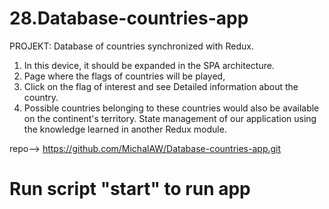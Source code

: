 # 28.Database-countries-app
PROJEKT:  Database of countries synchronized with Redux.
1. In this device, it should be expanded in the SPA architecture. 
2. Page where the flags of countries will be played, 
3. Click on the flag of interest and see Detailed information about the country. 
4. Possible countries belonging to these countries would also be available on the continent's territory. State management of our application using the knowledge learned in another Redux module.

repo--> https://github.com/MichalAW/Database-countries-app.git

# Run script "start" to run app
